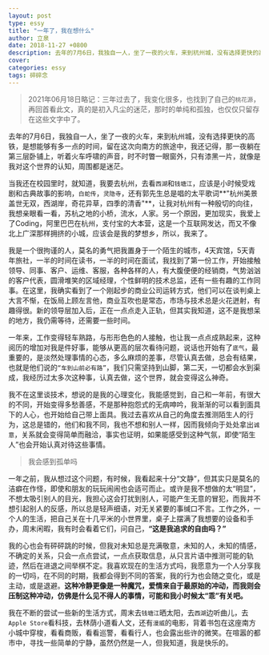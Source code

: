 ```yaml
---
layout: post
type: essy
title: "一年了，我在想什么"
author: 立泉
date: 2018-11-27 +0800
description: 去年的7月6日，我独自一人，坐了一夜的火车，来到杭州城，没有选择更快的高铁，是想能够有多一点的时间，留在这次向南方的旅途中。
cover: 
categories: essy
tags: 碎碎念
---
```


> 2021年06月18日略记：三年过去了，我变化很多，也找到了自己的`桃花源`，再回首看此文，真的是初入凡尘的迷茫，那时的单纯和孤独，也仅仅只留存在这些文字中了。

去年的7月6日，我独自一人，坐了一夜的火车，来到杭州城，没有选择更快的高铁，是想能够有多一点的时间，留在这次向南方的旅途中，我还记得，那一夜躺在第三层卧铺上，听着火车呼啸的声音，时不时瞥一眼窗外，只有漆黑一片，就像是我对这个世界的认知，周围都是迷茫。

当我还在校园里时，就知道，我要去杭州，去看`西湖`和`钱塘江`，应该是小时候受戏剧和古典故事的影响，`白蛇传`，`灵隐寺`，还有郭先生总是唱的太平歌词**"杭州美景盖世无双，西湖岸，奇花异草，四季的清香"**，让我对杭州有一种殷切的向往，我想亲眼看一看，苏杭之地的小桥，流水，人家。另一个原因，更加现实，我爱上了Coding，阿里巴巴在杭州，支付宝的大本营，这是一个互联网发达，而又不像北上广深那样拥挤的小城，应该会是我的梦想乡，所以，我来了。

我是一个很拘谨的人，莫名的勇气把我置身于一个陌生的城市，4天宾馆，5天青年旅社，一半的时间在读书，一半的时间在面试，我找到了第一份工作，开始接触领导、同事、客户、运维、客服，各种各样的人，有大腹便便的经销商，气势汹汹的客户代表，圆滑堆笑的区域经理，个性鲜明的技术总监，还有一些有趣的工作同事。在这里，我确实看到了一个刚起步的商业公司运转方式，他们可以在谈判桌上大言不惭，在饭局上顾左言他，商业互吹也是常态，市场与技术总是火花迸射，有趣得很。新的领导层加入后，正在一点点走入正轨，但其实我知道，这不是我想呆的地方，我仍需等待，还需要一些时间。

一年来，工作变得轻车熟路，与形形色色的人接触，也让我一点点成熟起来，这种阅历的增加对我是件好事，能够从更高的层次看待问题，说话也开始有了`底气`，最重要的，是淡然处理事情的心态，多么麻烦的差事，尽管认真去做，总会有结果，也就是他们说的`“车到山前必有路”`，我们只需坚持到山脚，第二天，一切都会水到渠成，我经历过太多次这种事，认真去做，这个世界，就会变得这么神奇。

我不在这里谈技术，想说的是我的心理变化，我能感觉到，自己和一年前，有很大的不同，开始变得多愁善感，不是那种抱怨式的无病呻吟，我渐渐的可以看到面具下的人心，也开始给自己带上面具。我过去喜欢从自己的角度去推测陌生人的行为，这总是错的，他们和我不同，我也不想和别人一样，因而我倾向于处处拿出`诚意`，关系就会变得简单而融洽，事实也证明，如果能感受到这种气氛，即使“陌生人”也会开始认真对待这些事情。

> 我会感到孤单吗

一年之前，我从想过这个问题，有时候，我看起来十分“文静”，但其实只是莫名的洁癖在作怪，即使和朋友的玩玩闹闹也会适可而止。或许是我不想做的太“明显”，不想太吸引别人的目光，我担心这会打扰到别人，可能产生无意的冒犯，而我并不想引起别人的反感，所以总是轻声细语，对无关紧要的事缄口不言。工作之外，一个人的生活，把自己关在十几平米的小世界里，桌子上摆满了我想要的设备和手办，周末闲暇，我有时会看着它们，问自己，**“这是我追求的自由吗？”**

我的心也会有砰砰跳的时候，但我对未知总是充满敬意，未知的人，未知的情感，不确定的关系，只会一点点尝试，一点点获取信息，从只言片语中推测可能的轨迹，然后在进退之间举棋不定。我喜欢现在的生活方式吗，我愿意为一个人分享我的一切吗，在不同的时期，我都会得到不同的答案，我的行为也会随之变化，或是主动，或是退避。**这种冷静更像是一种魔咒，爱情来自于最原始的冲动，而我则会压制这种冲动，仿佛是什么见不得人的事情，可能和我小时候太“乖”有关吧。**

我在不断的尝试一些新的生活方式，周末去`钱塘江`晒太阳，去`西湖`边听曲儿，去`Apple Store`看科技，去林荫小道看人文，还有`漫威`的电影，背着书包在这座南方小城中穿梭，看看商贩，看看巡警，看看行人，也会露出些许的微笑。在喧嚣的都市中，寻找一些简单的宁静，虽然仍然是一人，但我知道，我是快乐的。